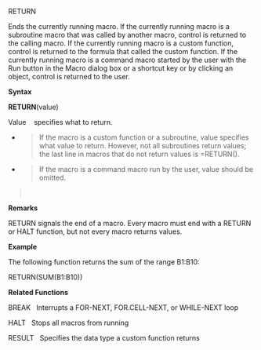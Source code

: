 RETURN

Ends the currently running macro. If the currently running macro is a
subroutine macro that was called by another macro, control is returned
to the calling macro. If the currently running macro is a custom
function, control is returned to the formula that called the custom
function. If the currently running macro is a command macro started by
the user with the Run button in the Macro dialog box or a shortcut key
or by clicking an object, control is returned to the user.

**Syntax**

**RETURN**(value)

Value    specifies what to return.

  - > If the macro is a custom function or a subroutine, value specifies
    > what value to return. However, not all subroutines return values;
    > the last line in macros that do not return values is =RETURN().

  - > If the macro is a command macro run by the user, value should be
    > omitted.

>  

**Remarks**

RETURN signals the end of a macro. Every macro must end with a RETURN or
HALT function, but not every macro returns values.

**Example**

The following function returns the sum of the range B1:B10:

RETURN(SUM(B1:B10))

**Related Functions**

BREAK   Interrupts a FOR-NEXT, FOR.CELL-NEXT, or WHILE-NEXT loop

HALT   Stops all macros from running

RESULT   Specifies the data type a custom function returns


